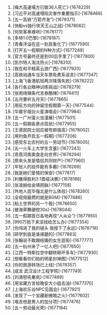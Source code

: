 
1. [梅大高速塌方已致36人死亡]-[1678229]
1. [习近平对高速塌陷灾害作重要指示]-[1678466]
1. [五一高铁“万箭齐发”]-[1678371]
1. [快船vs独行侠天王山之战]-[1678062]
1. [何炅客串难哄]-[1678177]
1. [多特1:0巴黎]-[1678187]
1. [青春洋溢在这一刻具象化了]-[1677590]
1. [打开五一假期的N种方式]-[1677249]
1. [官方号最终还是到00后手里了]-[1677800]
1. [凯尔特人淘汰热火]-[1678310]
1. [我在和平精英云游广西]-[1677920]
1. [高铁站通车当天车票免费系谣言]-[1677347]
1. [上海飞香港航班两次降落失败]-[1678222]
1. [各行各业眼神训练挑战]-[1678279]
1. [张雨绮辣条代言泰酷辣]-[1678411]
1. [五月要听五月天]-[1677865]
1. [用反方向的钟留住假期第一天]-[1677544]
1. [华晨宇烟台火星演唱会]-[1677984]
1. [五一广州萤火虫漫展]-[1677501]
1. [五一假期各景点现状]-[1677955]
1. [王德民院士回应被夸颜值高]-[1678002]
1. [用钓鱼开启五一假期]-[1677206]
1. [感受东北农村的五一劳动节]-[1678005]
1. [五一火车上大学生含量]-[1677243]
1. [乖乖河南美食走向世界]-[1678294]
1. [原来头发是情侣共同财产]-[1677960]
1. [年轻人的挂件能有多癫]-[1678289]
1. [我是她们爱情的保安]-[1677817]
1. [利雅得胜利3:1晋级决赛]-[1678188]
1. [张凌赫给金靖把脉]-[1677158]
1. [外地人逛华强北是什么体验]-[1678260]
1. [全视频最燃的就是BGM]-[1677486]
1. [粘土世界的另一个我]-[1676650]
1. [被海草舞硬控30s]-[1678044]
1. [五一假期首日各地再现“人从众”]-[1677950]
1. [990万拍下来没钱给怎么办]-[1677354]
1. [你闯进了我的镜头 我按下了永远]-[1676719]
1. [研学到底是谁琢磨的]-[1677863]
1. [张翰说不敢跟结婚的女生逛街]-[1677777]
1. [五一杭州来了一亿人吧]-[1677650]
1. [江西一特斯拉空中翻转砸坏多车]-[1677930]
1. [想看看你们拍的明星封神图]-[1677512]
1. [你的旅游转场已上线]-[1678357]
1. [成龙 武汉设计工程学院]-[1677749]
1. [刘涛怒吼秦岚]-[1677489]
1. [用宝藏方言给晚安大小姐去油]-[1677370]
1. [上海欢乐谷NPC见面会]-[1677921]
1. [发现了一个宝藏剧微暗之火]-[1677602]
1. [电吉他是男人的加分项]-[1677476]
1. [五一劳动最光荣]-[1677184]